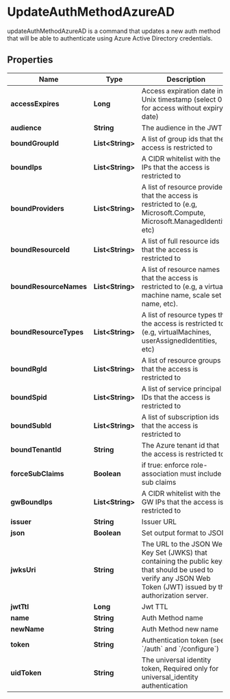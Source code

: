 

# UpdateAuthMethodAzureAD

updateAuthMethodAzureAD is a command that updates a new auth method that will be able to authenticate using Azure Active Directory credentials.

## Properties

Name | Type | Description | Notes
------------ | ------------- | ------------- | -------------
**accessExpires** | **Long** | Access expiration date in Unix timestamp (select 0 for access without expiry date) |  [optional]
**audience** | **String** | The audience in the JWT |  [optional]
**boundGroupId** | **List&lt;String&gt;** | A list of group ids that the access is restricted to |  [optional]
**boundIps** | **List&lt;String&gt;** | A CIDR whitelist with the IPs that the access is restricted to |  [optional]
**boundProviders** | **List&lt;String&gt;** | A list of resource providers that the access is restricted to (e.g, Microsoft.Compute, Microsoft.ManagedIdentity, etc) |  [optional]
**boundResourceId** | **List&lt;String&gt;** | A list of full resource ids that the access is restricted to |  [optional]
**boundResourceNames** | **List&lt;String&gt;** | A list of resource names that the access is restricted to (e.g, a virtual machine name, scale set name, etc). |  [optional]
**boundResourceTypes** | **List&lt;String&gt;** | A list of resource types that the access is restricted to (e.g, virtualMachines, userAssignedIdentities, etc) |  [optional]
**boundRgId** | **List&lt;String&gt;** | A list of resource groups that the access is restricted to |  [optional]
**boundSpid** | **List&lt;String&gt;** | A list of service principal IDs that the access is restricted to |  [optional]
**boundSubId** | **List&lt;String&gt;** | A list of subscription ids that the access is restricted to |  [optional]
**boundTenantId** | **String** | The Azure tenant id that the access is restricted to | 
**forceSubClaims** | **Boolean** | if true: enforce role-association must include sub claims |  [optional]
**gwBoundIps** | **List&lt;String&gt;** | A CIDR whitelist with the GW IPs that the access is restricted to |  [optional]
**issuer** | **String** | Issuer URL |  [optional]
**json** | **Boolean** | Set output format to JSON |  [optional]
**jwksUri** | **String** | The URL to the JSON Web Key Set (JWKS) that containing the public keys that should be used to verify any JSON Web Token (JWT) issued by the authorization server. |  [optional]
**jwtTtl** | **Long** | Jwt TTL |  [optional]
**name** | **String** | Auth Method name | 
**newName** | **String** | Auth Method new name |  [optional]
**token** | **String** | Authentication token (see &#x60;/auth&#x60; and &#x60;/configure&#x60;) |  [optional]
**uidToken** | **String** | The universal identity token, Required only for universal_identity authentication |  [optional]



